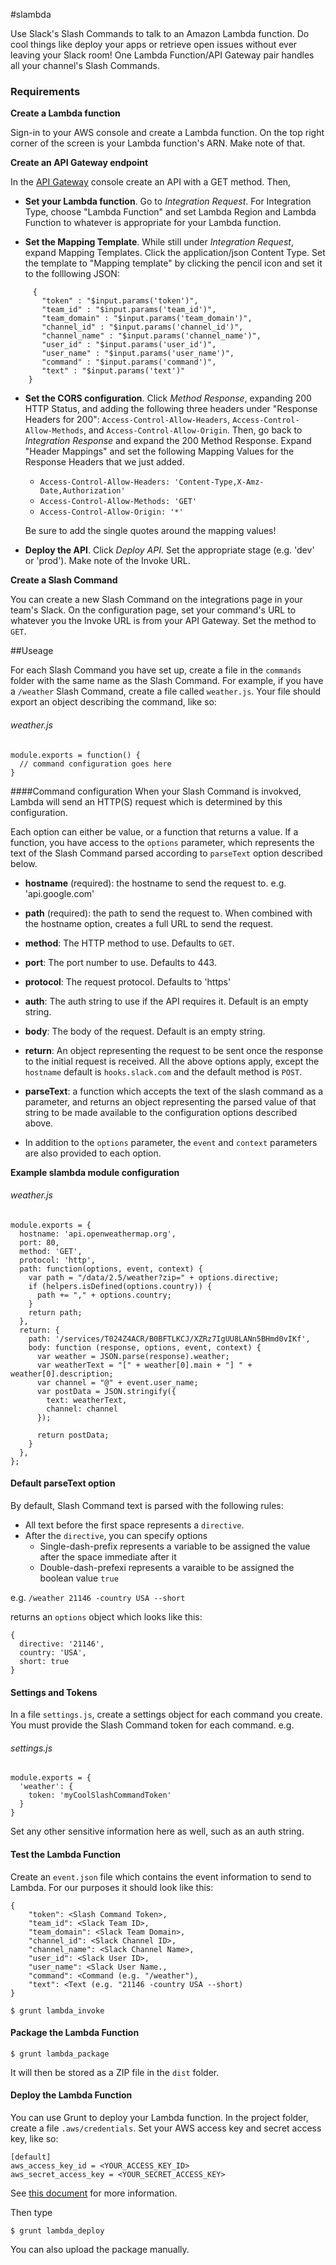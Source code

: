 #slambda

Use Slack's Slash Commands to talk to an Amazon Lambda function. Do cool things like deploy
your apps or retrieve open issues without ever leaving your Slack room! One
Lambda Function/API Gateway pair handles all your channel's Slash Commands.

### Requirements
**Create a Lambda function**

Sign-in to your AWS console and create a Lambda function.
On the top right corner of the screen is your Lambda function's ARN. Make note of that.
   
**Create an API Gateway endpoint**

In the [API Gateway](https://aws.amazon.com/api-gateway/) console create an API with a GET method. Then,
   
* **Set your Lambda function**. Go to *Integration Request*. For Integration Type,
  choose "Lambda Function" and set Lambda Region and Lambda Function to whatever is
  appropriate for your Lambda function.
     
* **Set the Mapping Template**. While still under *Integration Request*, expand
  Mapping Templates. Click the application/json Content Type. Set the template
  to "Mapping template" by clicking the pencil icon and set it to the folllowing JSON:
     
```
     {
       "token" : "$input.params('token')",
       "team_id" : "$input.params('team_id')",
       "team_domain" : "$input.params('team_domain')",
       "channel_id" : "$input.params('channel_id')",
       "channel_name" : "$input.params('channel_name')",
       "user_id" : "$input.params('user_id')",
       "user_name" : "$input.params('user_name')",
       "command" : "$input.params('command')",
       "text" : "$input.params('text')"
    }
```
   
* **Set the CORS configuration**. Click *Method Response*, expanding 200 HTTP Status,
  and adding the following three headers under "Response Headers for 200": `Access-Control-Allow-Headers`,
  `Access-Control-Allow-Methods`, and `Access-Control-Allow-Origin`. Then, go back to
  *Integration Response* and expand the 200 Method Response. Expand "Header Mappings"
  and set the following Mapping Values for the Response Headers that we just added.
     
     * `Access-Control-Allow-Headers: 'Content-Type,X-Amz-Date,Authorization'`
     * `Access-Control-Allow-Methods: 'GET'`
     * `Access-Control-Allow-Origin: '*'`
     
     Be sure to add the single quotes around the mapping values!
     
* **Deploy the API**. Click *Deploy API*. Set the appropriate stage (e.g. 'dev' or 'prod').
Make note of the Invoke URL.

**Create a Slash Command**

You can create a new Slash Command on the integrations page in your
team's Slack. On the configuration page, set your command's URL to whatever you the Invoke
URL is from your API Gateway. Set the method to `GET`.


##Useage

For each Slash Command you have set up, create a file in the `commands` folder with the same
name as the Slash Command. For example, if you have a `/weather` Slash Command, create a file
called `weather.js`. Your file should export an object describing the command, like so:

###### weather.js
```
module.exports = function() {
  // command configuration goes here
}
```

####Command configuration
When your Slash Command is invokved, Lambda will send an HTTP(S) request which is determined by this
configuration.
  
Each option can either be value, or a function that returns a value. If a function, you have access
to the `options` parameter, which represents the text of the Slash Command parsed according to
`parseText` option described below.

* **hostname** (required): the hostname to send the request to. e.g. 'api.google.com'
* **path** (required): the path to send the request to. When combined with the hostname option,
                       creates a full URL to send the request.
* **method**: The HTTP method to use. Defaults to `GET`.
* **port**: The port number to use. Defaults to 443.
* **protocol**: The request protocol. Defaults to 'https'
* **auth**: The auth string to use if the API requires it. Default is an empty string.
* **body**: The body of the request. Default is an empty string.
* **return**: An object representing the request to be sent once the response to the initial request
              is received. All the above options apply, except the `hostname` default is `hooks.slack.com`
              and the default method is `POST`.
* **parseText**: a function which accepts the text of the slash command as a parameter, and returns
                 an object representing the parsed value of that string to be made available to the
                 configuration options described above.
                 
* In addition to the `options` parameter, the `event` and `context` parameters are also provided to each option.

**Example slambda module configuration**
###### weather.js
```
module.exports = {
  hostname: 'api.openweathermap.org',
  port: 80,
  method: 'GET',
  protocol: 'http',
  path: function(options, event, context) {
    var path = "/data/2.5/weather?zip=" + options.directive;
    if (helpers.isDefined(options.country)) {
      path += "," + options.country;
	}
    return path;
  },
  return: {
    path: '/services/T024Z4ACR/B0BFTLKCJ/XZRz7IgUU8LANn5BHmd0vIKf',
	body: function (response, options, event, context) {
      var weather = JSON.parse(response).weather;
      var weatherText = "[" + weather[0].main + "] " + weather[0].description;
      var channel = "@" + event.user_name;
      var postData = JSON.stringify({
        text: weatherText,
        channel: channel
      });

      return postData;
	}
  },
};
```

#### Default parseText option
By default, Slash Command text is parsed with the following rules:

* All text before the first space represents a `directive`.
* After the `directive`, you can specify options
  * Single-dash-prefix represents a variable to be assigned the value after the space immediate after it
  * Double-dash-prefexi represents a varaible to be assigned the boolean value `true`
  
e.g.
`/weather 21146 -country USA --short`

returns an `options` object which looks like this:
```
{
  directive: '21146',
  country: 'USA',
  short: true
}
```

#### Settings and Tokens

In a file `settings.js`, create a settings object for each command you create. You must provide
the Slash Command token for each command. e.g.

###### settings.js
```
module.exports = {
  'weather': {
    token: 'myCoolSlashCommandToken'
  }
}
```

Set any other sensitive information here as well, such as an auth string.

#### Test the Lambda Function

Create an `event.json` file which contains the event information to send to Lambda. For our purposes it should look like this:

```
{
    "token": <Slash Command Token>,
    "team_id": <Slack Team ID>,
    "team_domain": <Slack Team Domain>,
    "channel_id": <Slack Channel ID>,
    "channel_name": <Slack Channel Name>,
    "user_id": <Slack User ID>,
    "user_name": <Slack User Name.,
    "command": <Command (e.g. "/weather"),
    "text": <Text (e.g. "21146 -country USA --short)
}
```

`$ grunt lambda_invoke`

#### Package the Lambda Function

`$ grunt lambda_package`

It will then be stored as a ZIP file in the `dist` folder.

#### Deploy the Lambda Function
You can use Grunt to deploy your Lambda function. In the project folder,
create a file `.aws/credentials`. Set your AWS access key
and secret access key, like so:
   
```
[default]
aws_access_key_id = <YOUR_ACCESS_KEY_ID>
aws_secret_access_key = <YOUR_SECRET_ACCESS_KEY>
```
   
See [this document](http://docs.aws.amazon.com/AWSJavaScriptSDK/guide/node-configuring.html) for more information.

Then type

`$ grunt lambda_deploy`

You can also upload the package manually.
